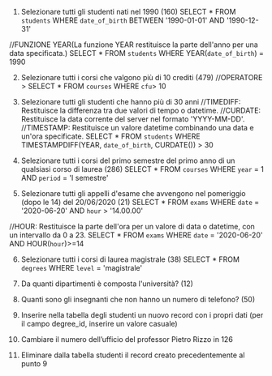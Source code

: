 1. Selezionare tutti gli studenti nati nel 1990 (160)
SELECT
    *
FROM
    `students`
WHERE
    `date_of_birth` BETWEEN '1990-01-01' AND '1990-12-31'
   
//FUNZIONE YEAR(La funzione YEAR restituisce la parte dell'anno per una data specificata.)
SELECT
    *
FROM
    `students`
WHERE
    YEAR(`date_of_birth`) = 1990

2. Selezionare tutti i corsi che valgono più di 10 crediti (479)
//OPERATORE >
SELECT
    *
FROM
    `courses`
WHERE
    `cfu`> 10

3. Selezionare tutti gli studenti che hanno più di 30 anni
//TIMEDIFF: Restituisce la differenza tra due valori di tempo o datetime.
//CURDATE: Restituisce la data corrente del server nel formato 'YYYY-MM-DD'.
//TIMESTAMP: Restituisce un valore datetime combinando una data e un'ora specificate.
SELECT
    *
FROM
    `students`
WHERE
    TIMESTAMPDIFF(YEAR, `date_of_birth`, CURDATE()) > 30

4. Selezionare tutti i corsi del primo semestre del primo anno di un qualsiasi corso di
laurea (286)
SELECT
    *
FROM
    `courses`
WHERE
    `year` = 1 AND `period` = 'I semestre'

5. Selezionare tutti gli appelli d'esame che avvengono nel pomeriggio (dopo le 14) del
20/06/2020 (21)
SELECT
    *
FROM
    `exams`
WHERE
    `date` = '2020-06-20' AND `hour` > '14.00.00'

//HOUR: Restituisce la parte dell'ora per un valore di data o datetime, con un intervallo da 0 a 23.
SELECT
    *
FROM
    `exams`
WHERE
    `date` = '2020-06-20' AND HOUR(`hour`)>=14

6. Selezionare tutti i corsi di laurea magistrale (38)
SELECT
    *
FROM
    `degrees`
WHERE
    `level` = 'magistrale'

7. Da quanti dipartimenti è composta l'università? (12)

8. Quanti sono gli insegnanti che non hanno un numero di telefono? (50)

9. Inserire nella tabella degli studenti un nuovo record con i propri dati (per il campo
degree_id, inserire un valore casuale)

10. Cambiare il numero dell’ufficio del professor Pietro Rizzo in 126

11. Eliminare dalla tabella studenti il record creato precedentemente al punto 9